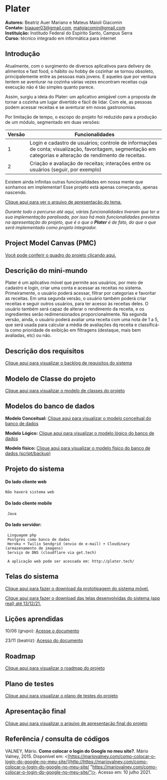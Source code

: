 # Plater

**Autores:** Beatriz Auer Mariano e Mateus Maioli Giacomin </br>
**Contato:** biaauer03@gmail.com, matgiacomin@gmail.com </br>
**Instituição:** Institudo Federal do Espírito Santo, Campus Serra </br>
**Curso:** técnico integrado em informática para internet

## Introdução
Atualmente, com o surgimento de diversos aplicativos para delivery de alimentos e fast food, o hábito ou hobby de cozinhar se tornou obsoleto, principalemente entre as pessoas mais jovens. E aqueles que por ventura tentem se aventurar na cozinha várias vezes encontram receitas cuja execução não é tão simples quanto parece.

Assim, surgiu a ideia do Plater: um aplicativo amigável com a proposta de tornar a cozinha um lugar divertido e fácil de lidar. Com ele, as pessoas podem acessar receitas e se aventurar em novas gastronomias.

Por limitação de tempo, o escopo do projeto foi reduzido para a produção de um módulo, segmentado em duas versões:

| Versão | Funcionalidades |
| ------------ | ------------ |
|1| Login e cadastro de usuários; controle de informações de conta; visualização, favoritagem, segmentação em categorias e alteração de rendimento de receitas. |
|2| Criação e avaliação de receitas; interações entre os usuários (seguir, por exemplo)  |

Existem ainda infinitas outras funcionalidades em nossa mente que sonhamos em implementar! Esse projeto está apenas começando, apenas nascendo.

[Clique aqui para ver o arquivo de apresentação do tema.](https://github.com/auerbeatriz/plater-web/blob/761f14a4abced02bab9ba4e162661bf168d248aa/doc/definicaotema.pdf)

*Durante todo o percurso até aqui, várias funcionalidades tiveram que ter a sua implementação paralisada, por isso há mais funcionalidades previstas na apresentação do projeto, que é o que o **Plater** é de fato, do que o que será implementado como projeto integrador.*

## Project Model Canvas (PMC)
[Você pode conferir o quadro do projeto clicando aqui.](https://github.com/auerbeatriz/plater-web/blob/275060c76a3767e43d5ad9466ee396289990ea5e/doc/pmc.pdf)

## Descrição do mini-mundo
Plater é um aplicativo móvel que permite aos usuários, por meio de cadastro e login, criar uma conta e acessar as receitas no sistema. Primeiramente, o usuário poderá acessar, filtrar por categorias e favoritar as receitas. Em uma segunda versão, o usuário também poderá criar receitas e seguir outros usuários, para ter acesso às receitas deles. O usuário também será capaz de alterar o rendimento da receita, e os ingredientes serão redimensionados proporcionalmente. Na segunda versão, ainda, o usuário poderá avaliar uma receita com uma nota de 1 a 5, que será usada para calcular a média de avaliações dq receita e classificá-la como prioridade de exibição em filtragens (destaque, mais bem avaliadas, etc) ou não.

## Descrição dos requisitos
[Clique aqui para visualizar o backlog de requisitos do sistema](https://github.com/auerbeatriz/plater-web/blob/56859521e45377d247dafc5df731bd5a2d81f6d4/doc/Backlog%20de%20Requisitos%20Plater%20-%20M%C3%B3dulo%201.pdf)

## Modelo de Classe do projeto
[Clique aqui para visualizar o modelo de classes do projeto](https://github.com/auerbeatriz/plater-web/blob/83015619118087d7877eab2715db5fd754d6b13a/doc/Diagrama%20de%20Classe%20Plater.png)

## Modelos do banco de dados

**Modelo Conceitual:**
[Clique aqui para visualizar o modelo conceitual do banco de dados](https://github.com/auerbeatriz/plater-web/raw/83015619118087d7877eab2715db5fd754d6b13a/doc/Diagrama%20de%20Classe%20Plater.png)

**Modelo Lógico:**
[Clique aqui para visualizar o modelo lógico do banco de dados](https://github.com/auerbeatriz/plater-web/raw/main/doc/Modelo_Logico.png)

**Modelo físico:**
[Clique aqui para visualizar o modelo físico do banco de dados (script/backup)](https://github.com/auerbeatriz/plater-web/blob/c1677fa4d379e0f8bfb2b78814d12ad01daec2b0/doc/script_plater_bd.sql.pdf)

## Projeto do sistema
#### Do lado cliente web
    Não haverá sistema web

#### Do lado cliente mobile
     Java

#### Do lado servidor:
     Linguagem php
     Postgres como banco de dados 
     Heroku + Twilio Sendgrid (envio de e-mail) + Cloudinary (armazenamento de imagens)
     Serviço de DNS (cloudflare via get.tech)
     
     A aplicação web pode ser acessada em: http://plater.tech/

## Telas do sistema

[Clique aqui para fazer o download da prototipagem do sistema móvel.](https://github.com/auerbeatriz/plater-web/raw/main/doc/Prototipagem%20m%C3%B3vel%20Plater%20-%20imagens.zip)

[Clique aqui para fazer o download das telas desenvolvidas do sistema (app real) até 13/12/21.](https://github.com/auerbeatriz/plater-web/raw/main/doc/telas_plater.zip)

## Lições aprendidas

10/06 (grupo): [Acesse o documento](https://github.com/auerbeatriz/plater-web/blob/29ce577d0fcc3a17d0984efd559fd4d8199f4519/doc/Canvas%20de%20Li%C3%A7%C3%B5es%20Aprendidas%20-%20Plater.pdf)

23/11 (beatriz): [Acesso do documento](https://github.com/auerbeatriz/plater-web/blob/29ce577d0fcc3a17d0984efd559fd4d8199f4519/doc/Li%C3%A7%C3%B5es%20aprendidas%20-%20Beatriz.pdf)

## Roadmap

[Clique aqui para visualizar o roadmap do projeto](https://github.com/auerbeatriz/plater-web/blob/29ce577d0fcc3a17d0984efd559fd4d8199f4519/doc/Roadmap-v2%20Plater.pdf)

## Plano de testes

[Clique aqui para visualizar o plano de testes do projeto](https://docs.google.com/spreadsheets/d/1zku7M4rGdRLX32uIreZFBYQzo-tcYPgKLh6cyLSQETw/edit?usp=sharing)

## Apresentação final

[Clique aqui para visualizar o arquivo de apresentação final do projeto](https://github.com/auerbeatriz/plater-web/blob/9a23c071d6d3a584817a98dcf23af19d3041ee38/doc/Apresenta%C3%A7%C3%A3o%20Plater.pptx)

## Referência / consulta de códigos

VALNEY, Mário. **Como colocar o login do Google no meu site?**. Mário Valney, 2015. Disponível em: <[https://mariovalney.com/como-colocar-o-login-do-google-no-meu-site/](http://https://mariovalney.com/como-colocar-o-login-do-google-no-meu-site/ "https://mariovalney.com/como-colocar-o-login-do-google-no-meu-site/")>. Acesso em: 10 julho 2021.
